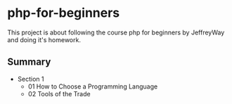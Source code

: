 # php-for-beginners
This project is about following the course php for beginners by JeffreyWay and doing it's homework.

## Summary
* Section 1 
    * 01 How to Choose a Programming Language
    * 02 Tools of the Trade